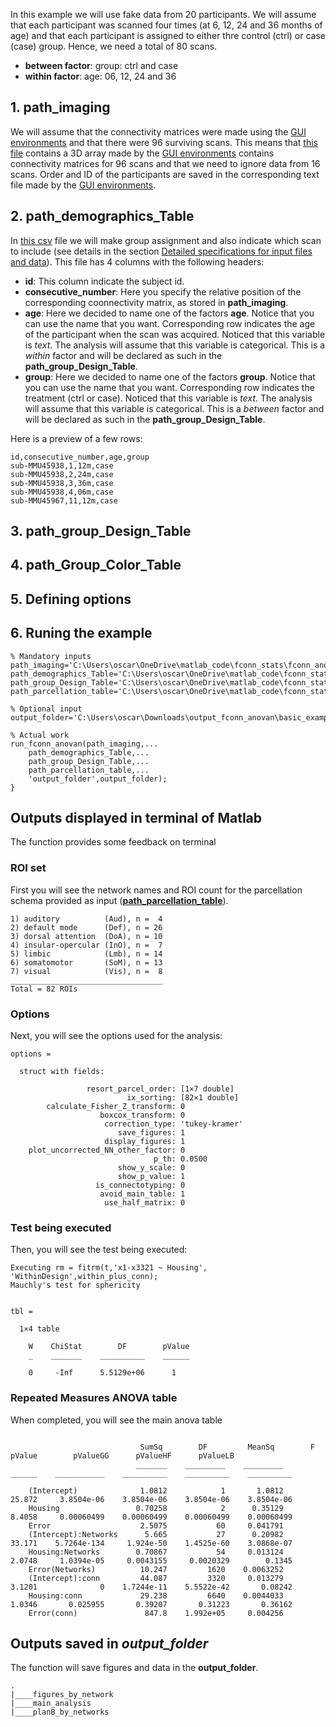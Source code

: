 In this example we will use fake data from 20 participants. We will assume that each participant was scanned four times (at 6, 12, 24 and 36 months of age) and that each participant is assigned to either thre control (ctrl) or case (case) group. Hence, we need a total of 80 scans.
- **between factor**: group: ctrl and case
- **within factor**: age: 06, 12, 24 and 36


## 1. path_imaging

We will assume that the connectivity matrices were made using the [GUI environments](https://gui-environments-documentation.readthedocs.io/en/latest/GUI_environments/) and that there were 96 surviving scans. This means that [this file](./Zfconn_407_frames.mat) contains a 3D array made by the [GUI environments](https://gui-environments-documentation.readthedocs.io/en/latest/GUI_environments/) contains connectivity matrices for 96 scans and that we need to ignore data from 16 scans. Order and ID of the participants are saved in the corresponding text file made by the [GUI environments](https://gui-environments-documentation.readthedocs.io/en/latest/GUI_environments/).

## 2. path_demographics_Table

In [this csv](./subjects_table.csv) file we will make group assignment and also indicate which scan to include (see details in the section [Detailed specifications for input files and data](../details/detailed_description.md)). This file has 4 columns with the following headers:

- **id**: This column indicate the subject id.
- **consecutive_number**: Here you specify the relative position of the corresponding coonnectivity matrix, as stored in **path_imaging**.
- **age**: Here we decided to name one of the factors **age**. Notice that you can use the name that you want. Corresponding row indicates the age of the participant when the scan was acquired. Noticed that this variable is *text*. The analysis will assume that this variable is categorical. This is a *within* factor and will be declared as such in the **path_group_Design_Table**.
- **group**: Here we decided to name one of the factors **group**. Notice that you can use the name that you want. Corresponding row indicates the treatment (ctrl or case). Noticed that this variable is *text*. The analysis will assume that this variable is categorical. This is a *between* factor and will be declared as such in the **path_group_Design_Table**.

Here is a preview of a few rows:

```
id,consecutive_number,age,group
sub-MMU45938,1,12m,case
sub-MMU45938,2,24m,case
sub-MMU45938,3,36m,case
sub-MMU45938,4,06m,case
sub-MMU45967,11,12m,case
```

## 3. path_group_Design_Table

## 4. path_Group_Color_Table

## 5. Defining options

## 6. Runing the example
```
% Mandatory inputs
path_imaging='C:\Users\oscar\OneDrive\matlab_code\fconn_stats\fconn_anova\readme\Data\Basic_example\fconn_63_scanns.mat';
path_demographics_Table='C:\Users\oscar\OneDrive\matlab_code\fconn_stats\fconn_anova\readme\Data\Basic_example\table_subjects.csv';
path_group_Design_Table='C:\Users\oscar\OneDrive\matlab_code\fconn_stats\fconn_anova\readme\Data\Basic_example\Group_Design_Table.csv';
path_parcellation_table='C:\Users\oscar\OneDrive\matlab_code\fconn_stats\fconn_anova\readme\Data\Basic_example\parcel.mat';

% Optional input
output_folder='C:\Users\oscar\Downloads\output_fconn_anovan\basic_example';

% Actual work
run_fconn_anovan(path_imaging,...
    path_demographics_Table,...
    path_group_Design_Table,...
    path_parcellation_table,...
    'output_folder',output_folder);
}
```

## Outputs displayed in terminal of Matlab

The function provides some feedback on terminal

### ROI set

First you will see the network names and ROI count for the parcellation schema provided as input ([**path_parcellation_table**](./parcel.mat)).

```
1) auditory          (Aud), n =  4
2) default mode      (Def), n = 26
3) dorsal attention  (DoA), n = 10
4) insular-opercular (InO), n =  7
5) limbic            (Lmb), n = 14
6) somatomotor       (SoM), n = 13
7) visual            (Vis), n =  8
__________________________________
Total = 82 ROIs
```

### Options
Next, you will see the options used for the analysis:

```
options = 

  struct with fields:

                 resort_parcel_order: [1×7 double]
                          ix_sorting: [82×1 double]
        calculate_Fisher_Z_transform: 0
                    boxcox_transform: 0
                     correction_type: 'tukey-kramer'
                        save_figures: 1
                     display_figures: 1
    plot_uncorrected_NN_other_factor: 0
                                p_th: 0.0500
                        show_y_scale: 0
                        show_p_value: 1
                   is_connectotyping: 0
                    avoid_main_table: 1
                     use_half_matrix: 0
```

### Test being executed

Then, you will see the test being executed:

```
Executing rm = fitrm(t,'x1-x3321 ~ Housing', 'WithinDesign',within_plus_conn);
Mauchly's test for sphericity 


tbl =

  1×4 table

    W    ChiStat        DF        pValue
    _    _______    __________    ______

    0     -Inf      5.5129e+06      1   

```

### Repeated Measures ANOVA table

When completed, you will see the main anova table

```

                             SumSq        DF         MeanSq        F         pValue        pValueGG      pValueHF      pValueLB 
                            _______    _________    _________    ______    ___________    __________    __________    __________

    (Intercept)              1.0812            1       1.0812    25.872     3.8504e-06    3.8504e-06    3.8504e-06    3.8504e-06
    Housing                 0.70258            2      0.35129    8.4058     0.00060499    0.00060499    0.00060499    0.00060499
    Error                    2.5075           60     0.041791                                                                   
    (Intercept):Networks      5.665           27      0.20982    33.171    5.7264e-134     1.924e-50    1.4525e-60    3.0868e-07
    Housing:Networks        0.70867           54     0.013124    2.0748     1.0394e-05     0.0043155     0.0020329        0.1345
    Error(Networks)          10.247         1620    0.0063252                                                                   
    (Intercept):conn         44.087         3320     0.013279    3.1201              0    1.7244e-11    5.5522e-42       0.08242
    Housing:conn             29.238         6640    0.0044033    1.0346       0.025955       0.39207       0.31223       0.36162
    Error(conn)               847.8    1.992e+05     0.004256                                                                   

```

## Outputs saved in *output_folder*

The function will save figures and data in the **output_folder**. 

```
.
|____figures_by_network
|____main_analysis
|____planB_by_networks

```